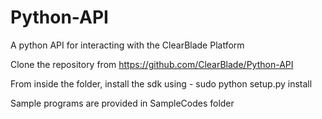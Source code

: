 Python-API
==========

A python API for interacting with the ClearBlade Platform


Clone the repository from https://github.com/ClearBlade/Python-API

From inside the folder, install the sdk using - sudo python setup.py install

Sample programs are provided in SampleCodes folder
